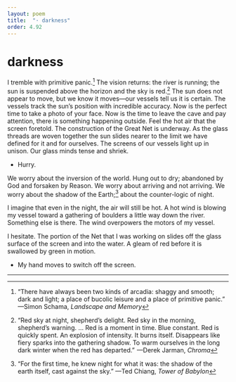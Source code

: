 ```yaml
---
layout: poem
title:  "· darkness"
order: 4.92
---
```


# darkness

I tremble with primitive panic.[^62] The vision returns: the river is running; the sun is suspended above the horizon and the sky is red.[^63] The sun does not appear to move, but we know it moves—our vessels tell us it is certain. The vessels track the sun’s position with incredible accuracy. Now is the perfect time to take a photo of your face. Now is the time to leave the cave and pay attention, there is something happening outside. Feel the hot air that the screen foretold. The construction of the Great Net is underway. As the glass threads are woven together the sun slides nearer to the limit we have defined for it and for ourselves. The screens of our vessels light up in unison. Our glass minds tense and shriek.

- Hurry.

We worry about the inversion of the world. Hung out to dry; abandoned by God and forsaken by Reason. We worry about arriving and not arriving. We worry about the shadow of the Earth;[^64] about the counter-logic of night.

I imagine that even in the night, the air will still be hot. A hot wind is blowing my vessel toward a gathering of boulders a little way down the river. Something else is there. The wind overpowers the motors of my vessel.

I hesitate. The portion of the Net that I was working on slides off the glass surface of the screen and into the water. A gleam of red before it is swallowed by green in motion.

- My hand moves to switch off the screen.

----

[^62]: “There have always been two kinds of arcadia: shaggy and smooth; dark and light; a place of bucolic leisure and a place of primitive panic.”  —Simon Schama, *Landscape and Memory*
[^63]: “Red sky at night, shepherd’s delight. Red sky in the morning, shepherd’s warning. … Red is a moment in time. Blue constant. Red is quickly spent. An explosion of intensity. It burns itself. Disappears like fiery sparks into the gathering shadow. To warm ourselves in the long dark winter when the red has departed.”  —Derek Jarman, *Chroma*
[^64]: “For the first time, he knew night for what it was: the shadow of the earth itself, cast against the sky.” —Ted Chiang, *Tower of Babylon*
